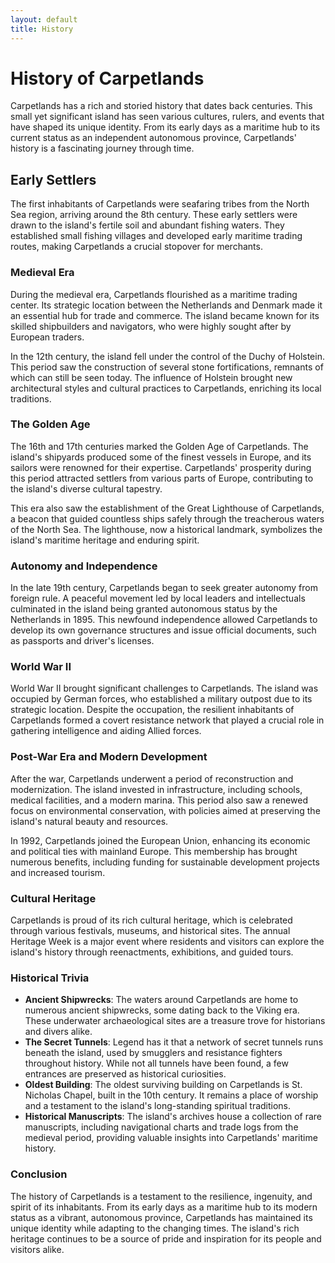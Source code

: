 ```yaml
---
layout: default
title: History
---
```


# History of Carpetlands

Carpetlands has a rich and storied history that dates back centuries. This small yet significant island has seen various cultures, rulers, and events that have shaped its unique identity. From its early days as a maritime hub to its current status as an independent autonomous province, Carpetlands' history is a fascinating journey through time.

## Early Settlers

The first inhabitants of Carpetlands were seafaring tribes from the North Sea region, arriving around the 8th century. These early settlers were drawn to the island's fertile soil and abundant fishing waters. They established small fishing villages and developed early maritime trading routes, making Carpetlands a crucial stopover for merchants.

### Medieval Era

During the medieval era, Carpetlands flourished as a maritime trading center. Its strategic location between the Netherlands and Denmark made it an essential hub for trade and commerce. The island became known for its skilled shipbuilders and navigators, who were highly sought after by European traders.

In the 12th century, the island fell under the control of the Duchy of Holstein. This period saw the construction of several stone fortifications, remnants of which can still be seen today. The influence of Holstein brought new architectural styles and cultural practices to Carpetlands, enriching its local traditions.

### The Golden Age

The 16th and 17th centuries marked the Golden Age of Carpetlands. The island's shipyards produced some of the finest vessels in Europe, and its sailors were renowned for their expertise. Carpetlands' prosperity during this period attracted settlers from various parts of Europe, contributing to the island's diverse cultural tapestry.

This era also saw the establishment of the Great Lighthouse of Carpetlands, a beacon that guided countless ships safely through the treacherous waters of the North Sea. The lighthouse, now a historical landmark, symbolizes the island's maritime heritage and enduring spirit.

### Autonomy and Independence

In the late 19th century, Carpetlands began to seek greater autonomy from foreign rule. A peaceful movement led by local leaders and intellectuals culminated in the island being granted autonomous status by the Netherlands in 1895. This newfound independence allowed Carpetlands to develop its own governance structures and issue official documents, such as passports and driver's licenses.

### World War II

World War II brought significant challenges to Carpetlands. The island was occupied by German forces, who established a military outpost due to its strategic location. Despite the occupation, the resilient inhabitants of Carpetlands formed a covert resistance network that played a crucial role in gathering intelligence and aiding Allied forces.

### Post-War Era and Modern Development

After the war, Carpetlands underwent a period of reconstruction and modernization. The island invested in infrastructure, including schools, medical facilities, and a modern marina. This period also saw a renewed focus on environmental conservation, with policies aimed at preserving the island's natural beauty and resources.

In 1992, Carpetlands joined the European Union, enhancing its economic and political ties with mainland Europe. This membership has brought numerous benefits, including funding for sustainable development projects and increased tourism.

### Cultural Heritage

Carpetlands is proud of its rich cultural heritage, which is celebrated through various festivals, museums, and historical sites. The annual Heritage Week is a major event where residents and visitors can explore the island's history through reenactments, exhibitions, and guided tours.

### Historical Trivia

- **Ancient Shipwrecks**: The waters around Carpetlands are home to numerous ancient shipwrecks, some dating back to the Viking era. These underwater archaeological sites are a treasure trove for historians and divers alike.
- **The Secret Tunnels**: Legend has it that a network of secret tunnels runs beneath the island, used by smugglers and resistance fighters throughout history. While not all tunnels have been found, a few entrances are preserved as historical curiosities.
- **Oldest Building**: The oldest surviving building on Carpetlands is St. Nicholas Chapel, built in the 10th century. It remains a place of worship and a testament to the island's long-standing spiritual traditions.
- **Historical Manuscripts**: The island's archives house a collection of rare manuscripts, including navigational charts and trade logs from the medieval period, providing valuable insights into Carpetlands' maritime history.

### Conclusion

The history of Carpetlands is a testament to the resilience, ingenuity, and spirit of its inhabitants. From its early days as a maritime hub to its modern status as a vibrant, autonomous province, Carpetlands has maintained its unique identity while adapting to the changing times. The island's rich heritage continues to be a source of pride and inspiration for its people and visitors alike.
